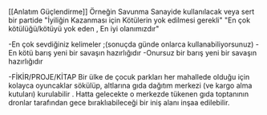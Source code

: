 [[Anlatım Güçlendirme]]
Örneğin Savunma Sanayide kullanılacak veya sert bir partide 
"İyiliğin Kazanması için Kötülerin yok edilmesi gerekli"
"En çok kötülüğü/kötüyü yok eden , En iyi olanımızdır"

-En çok sevdiğiniz kelimeler ;(sonuçda günde onlarca kullanabiliyorsunuz)
-En kötü barış yeni bir savaşın hazırlığıdır
-Onursuz bir barış yeni bir savaşın hazırlığıdır

-FİKİR/PROJE/KİTAP Bir ülke de çocuk parkları her mahallede olduğu için kolayca oyuncaklar sökülüp, altlarına gıda dağıtım merkezi (ve kargo alma kutuları) kurulabilir . Hatta gelecekte o merkezde tükenen gıda toptanının dronlar tarafından gece bıraklıabileceği bir iniş alanı inşaa edilebilir.
